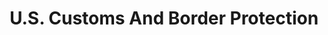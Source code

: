 ---
# This topic lives at
# https://digital.gov/topics/us-customs-and-border-protection

slug: "us-customs-and-border-protection"

# Topic Title
title: "U.S. Customs And Border Protection"

# description — keep it short and clear
summary: ""


# Weight
weight: 1

# For more information on managing topics,
# see https://github.com/GSA/digitalgov.gov/wiki
---